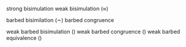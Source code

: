 strong bisimulation
weak bisimulation (≈)

barbed bisimilation (⩪)
barbed congruence

weak barbed bisimulation ()
weak barbed congruence ()
weak barbed equivalence ()
